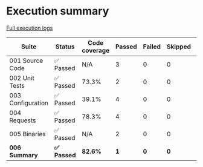 # Execution summary

[Full execution logs](https://madworx.github.io/caddy-put-upload/results/6614913902/log.html)

| Suite | Status | Code coverage | Passed | Failed | Skipped | Time duration | Links |
| --- | --- | --- | --- | --- | --- | --- | --- |
| 001 Source Code | ✅ Passed | N/A | 3 | 0 | 0 | 103.435s |  |
| 002 Unit Tests | ✅ Passed | 73.3% | 2 | 0 | 0 | 18.652s | [Report](https://madworx.github.io/caddy-put-upload/results/6614913902/002_unit_tests.coverage.html), [Coverage](https://madworx.github.io/caddy-put-upload/results/6614913902/002_unit_tests.coverage) |
| 003 Configuration | ✅ Passed | 39.1% | 4 | 0 | 0 | 10.329s | [Report](https://madworx.github.io/caddy-put-upload/results/6614913902/003_configuration.coverage.html), [Coverage](https://madworx.github.io/caddy-put-upload/results/6614913902/003_configuration.coverage) |
| 004 Requests | ✅ Passed | 78.3% | 4 | 0 | 0 | 4.877s | [Report](https://madworx.github.io/caddy-put-upload/results/6614913902/004_requests.coverage.html), [Coverage](https://madworx.github.io/caddy-put-upload/results/6614913902/004_requests.coverage) |
| 005 Binaries | ✅ Passed | N/A | 2 | 0 | 0 | 163.995s |  |
| **006 Summary** | **✅ Passed** | **82.6%** | **1** | **0** | **0** | **1.029s** | **[Report](https://madworx.github.io/caddy-put-upload/results/6614913902/006_summary.coverage.html), [Coverage](https://madworx.github.io/caddy-put-upload/results/6614913902/006_summary.coverage)** |
